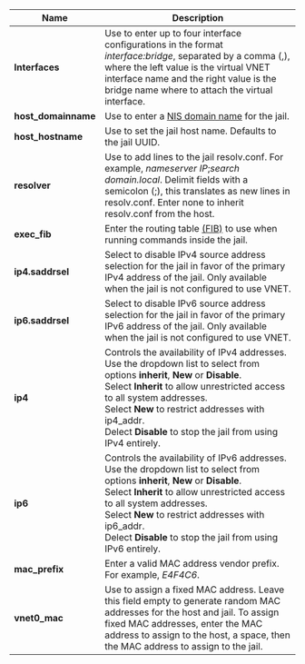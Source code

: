 ---
---

| Name | Description |
|------|-------------|
| **Interfaces** | Use to enter up to four interface configurations in the format *interface:bridge*, separated by a comma (,), where the left value is the virtual VNET interface name and the right value is the bridge name where to attach the virtual interface. |
| **host_domainname** | Use to enter a [NIS domain name](https://www.freebsd.org/doc/handbook/network-nis.html) for the jail. |
| **host_hostname** | Use to set the jail host name. Defaults to the jail UUID. |
| **resolver** | Use to add lines to the jail resolv.conf. For example, *nameserver IP*;*search domain.local*. Delimit fields with a semicolon (;), this translates as new lines in resolv.conf. Enter none to inherit resolv.conf from the host. |
| **exec_fib** | Enter the routing table [(FIB)](https://www.freebsd.org/cgi/man.cgi?query=setfib) to use when running commands inside the jail. |
| **ip4.saddrsel** | Select to disable IPv4 source address selection for the jail in favor of the primary IPv4 address of the jail. Only available when the jail is not configured to use VNET. |
| **ip6.saddrsel** | Select to disable IPv6 source address selection for the jail in favor of the primary IPv6 address of the jail. Only available when the jail is not configured to use VNET. |
| **ip4** | Controls the availability of IPv4 addresses. Use the dropdown list to select from options **inherit**, **New** or **Disable**.<br> Select **Inherit** to allow unrestricted access to all system addresses.<br> Select **New** to restrict addresses with ip4_addr.<br> Delect **Disable** to stop the jail from using IPv4 entirely. |
| **ip6** | Controls the availability of IPv6 addresses. Use the dropdown list to select from options **inherit**, **New** or **Disable**.<br> Select **Inherit** to allow unrestricted access to all system addresses.<br> Select **New** to restrict addresses with ip6_addr.<br> Delect **Disable** to stop the jail from using IPv6 entirely. |
| **mac_prefix** | Enter a valid MAC address vendor prefix. For example, *E4F4C6*. |
| **vnet0_mac** | Use to assign a fixed MAC address. Leave this field empty to generate random MAC addresses for the host and jail. To assign fixed MAC addresses, enter the MAC address to assign to the host, a space, then the MAC address to assign to the jail. |
